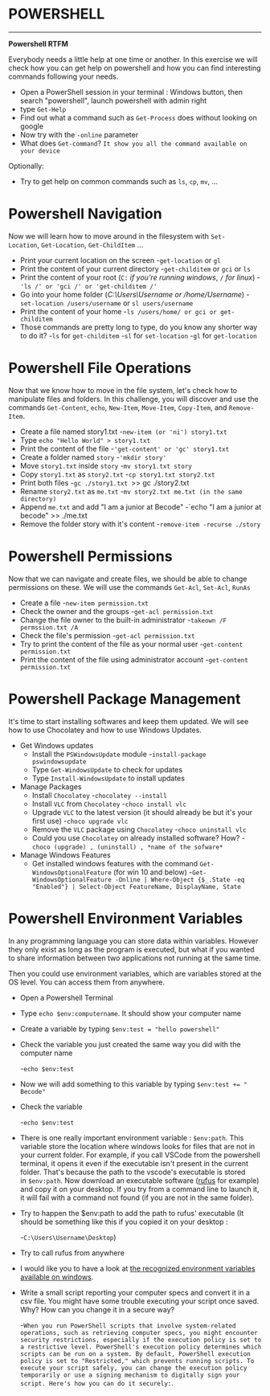 # POWERSHELL

---

**Powershell RTFM**

Everybody needs a little help at one time or another. In this exercise we will check how you can get help on powershell and how you can find interesting commands following your needs.

- Open a PowerShell session in your terminal : Windows button, then search "powershell", launch powershell with admin right
- type `Get-Help`
- Find out what a command such as `Get-Process` does without looking on google
- Now try with the `-online` parameter
- What does `Get-command`?
  	`It show you all the command available on your device`

Optionally:

- Try to get help on common commands such as `ls`, `cp`, `mv`, ...

# Powershell Navigation

Now we will learn how to move around in the filesystem with `Set-Location`, `Get-Location`, `Get-ChildItem` ...

- Print your current location on the screen
	-`get-location` or `gl`
- Print the content of your current directory
	-`get-childitem` or `gci` or `ls`
- Print the content of your root (`C:` _if you're running windows_, `/` _for linux_)
	-`'ls /' or 'gci /' or 'get-childitem /'`
- Go into your home folder (_C:\Users\Username or /home/Username_)
	-`set-location /users/username` or `sl users/username`
- Print the content of your home
	-`ls /users/home/ or gci or get-childitem`
- Those commands are pretty long to type, do you know any shorter way to do it?
	-`ls` for `get-childitem`
	-`sl` for `set-location`
	-`gl` for `get-location`

# Powershell File Operations

Now that we know how to move in the file system, let's check how to manipulate files and folders. In this challenge, you will discover and use the commands `Get-Content`, `echo`, `New-Item`, `Move-Item`, `Copy-Item`, and `Remove-Item`.

- Create a file named story1.txt
	-`new-item (or 'ni') story1.txt`
- Type `echo "Hello World" > story1.txt`
- Print the content of the file
	-`'get-content' or 'gc' story1.txt`
- Create a folder named `story`
	-`'mkdir story'`
- Move `story1.txt` inside `story`
	-`mv story1.txt story`
- Copy `story1.txt` as `story2.txt`
	-`cp story1.txt story2.txt`
- Print both files
	-`gc ./story1.txt
	`>> gc ./story2.txt 
- Rename `story2.txt` as `me.txt`
	-`mv story2.txt me.txt (in the same directory)`
- Append `me.txt` and add "I am a junior at Becode"
	-`echo "I am a junior at becode" >> ./me.txt
- Remove the folder story with it's content
	-`remove-item -recurse ./story`

# Powershell Permissions

Now that we can navigate and create files, we should be able to change permissions on these. We will use the commands `Get-Acl`, `Set-Acl`, `RunAs`

- Create a file
	-`new-item permission.txt`
- Check the owner and the groups
	-`get-acl permission.txt`
- Change the file owner to the built-in administrator
	-`takeown /F permssion.txt /A`
- Check the file's permission
	-`get-acl permission.txt`
- Try to print the content of the file as your normal user
	-`get-content permission.txt`
- Print the content of the file using administrator account
	-`get-content permission.txt`
# Powershell Package Management

It's time to start installing softwares and keep them updated. We will see how to use Chocolatey and how to use Windows Updates.

- Get Windows updates
    - Install the `PSWindowsUpdate` module
	    -`install-package pswindowsupdate`
    - Type `Get-WindowsUpdate` to check for updates
    - Type `Install-WindowsUpdate` to install updates
- Manage Packages
    - Install `Chocolatey`
	    -`chocolatey --install`
    - Install `VLC` from `Chocolatey`
	    -`choco install vlc`
    - Upgrade `VLC` to the latest version (it should already be but it's your first use)
	    -`choco upgrade vlc`
    - Remove the `VLC` package using `Chocolatey`
	    -`choco uninstall vlc`
    - Could you use `Chocolatey` on already installed software? How?
	    -`choco (upgrade) , (uninstall) , *name of the sofware*`
- Manage Windows Features
    - Get installed windows features with the command `Get-WindowsOptionalFeature` (for win 10 and below)
	    -`Get-WindowsOptionalFeature -Online | Where-Object {$_.State -eq "Enabled"} | Select-Object FeatureName, DisplayName, State
`

# Powershell Environment Variables

In any programming language you can store data within variables. However they only exist as long as the program is executed, but what if you wanted to share information between two applications not running at the same time.

Then you could use environment variables, which are variables stored at the OS level. You can access them from anywhere.

- Open a Powershell Terminal
- Type `echo $env:computername`. It should show your computer name
- Create a variable by typing `$env:test = "hello powershell"`
- Check the variable you just created the same way you did with the computer name
  
	-`echo $env:test `

- Now we will add something to this variable by typing `$env:test += " Becode"`
- Check the variable

	-`echo $env:test `

- There is one really important environment variable : `$env:path`. This variable store the location where windows looks for files that are not in your current folder. For example, if you call VSCode from the powershell terminal, it opens it even if the executable isn't present in the current folder. That's because the path to the vscode's executable is stored in `$env:path`. Now download an executable software ([rufus](https://github.com/pbatard/rufus/releases/download/v3.13/rufus-3.13p.exe) for example) and copy it on your desktop. If you try from a command line to launch it, it will fail with a command not found (if you are not in the same folder).
- Try to happen the $env:path to add the path to rufus' executable (It should be something like this if you copied it on your desktop : 
  
	-`C:\Users\Username\Desktop`)

- Try to call rufus from anywhere
- I would like you to have a look at [the recognized environment variables available on windows](https://docs.microsoft.com/en-us/windows/deployment/usmt/usmt-recognized-environment-variables).
- Write a small script reporting your computer specs and convert it in a csv file. You might have some trouble executing your script once saved. Why? How can you change it in a secure way?

	-`When you run PowerShell scripts that involve system-related operations, such as retrieving computer specs, you might encounter security restrictions, especially if the execution policy is set to a restrictive level. PowerShell's execution policy determines which scripts can be run on a system. By default, PowerShell execution policy is set to "Restricted," which prevents running scripts. To execute your script safely, you can change the execution policy temporarily or use a signing mechanism to digitally sign your script. Here's how you can do it securely:`.


